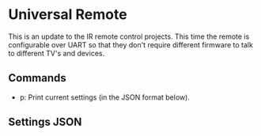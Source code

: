 
Universal Remote
================

This is an update to the IR remote control projects.  This time
the remote is configurable over UART so that they don't require
different firmware to talk to different TV's and devices.

Commands
--------

* p: Print current settings (in the JSON format below).

Settings JSON
-------------


